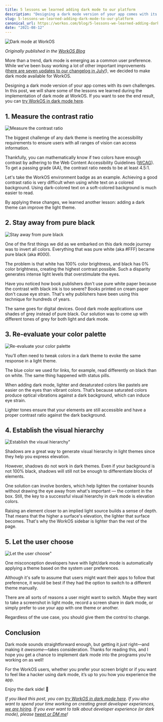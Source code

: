 ```yaml
---
title: 5 lessons we learned adding dark mode to our platform
description: "Designing a dark mode version of your app comes with its own challenges. In this post, we will share some of the lessons we learned during the implementation of dark mode at WorkOS."
slug: 5-lessons-we-learned-adding-dark-mode-to-our-platform
canonical_url: https://workos.com/blog/5-lessons-we-learned-adding-dark-mode-to-our-platform
date: "2021-08-12"
---
```


![Dark mode at WorkOS](/static/img/posts/5-lessons-we-learned-adding-dark-mode-to-our-platform.png)

_Originally published in the [WorkOS Blog](https://workos.com/blog/5-lessons-we-learned-adding-dark-mode-to-our-platform)_

More than a trend, dark mode is emerging as a common user preference. While we’ve been busy working a lot of other important improvements ([there are seven updates to our changelog in July!](https://workos.com/changelog)), we decided to make dark mode available for WorkOS.

Designing a dark mode version of your app comes with its own challenges. In this post, we will share some of the lessons we learned during the implementation of dark mode at WorkOS. If you want to see the end result, you can [try WorkOS in dark mode here](https://dashboard.workos.com/signup?utm_source=blog&utm_medium=blog+post&utm_campaign=launch-hdmof).

## 1. Measure the contrast ratio

![Measure the contrast ratio](/static/img/posts/5-lessons-we-learned-adding-dark-mode-to-our-platform-a.png)

The biggest challenge of any dark theme is meeting the accessibility requirements to ensure users with all ranges of vision can access information.

Thankfully, you can mathematically know if two colors have enough contrast by adhering to the Web Content Accessibility Guidelines ([WCAG](https://www.w3.org/TR/WCAG20/)). To get a passing grade (AA), the contrast ratio needs to be at least 4.5:1.

Let's take the WorkOS environment badge as an example. Achieving a good contrast ratio is very difficult when using white text on a colored background. Using dark-colored text on a soft-colored background is much easier to read.

By applying these changes, we learned another lesson: adding a dark theme can improve the light theme.

## 2. Stay away from pure black

![Stay away from pure black](/static/img/posts/5-lessons-we-learned-adding-dark-mode-to-our-platform-b.png)

One of the first things we did as we embarked on this dark mode journey was to invert all colors. Everything that was pure white (aka #FFF) became pure black (aka #000).

The problem is that white has 100% color brightness, and black has 0% color brightness, creating the highest contrast possible. Such a disparity generates intense light levels that overstimulate the eyes.

Have you noticed how book publishers don't use pure white paper because the contrast with black ink is too severe? Books printed on cream paper don't cause eye strain. That's why publishers have been using this technique for hundreds of years.

The same goes for digital devices. Good dark mode applications use shades of grey instead of pure black. Our solution was to come up with different tones of grey for both light and dark mode.

## 3. Re-evaluate your color palette

![Re-evaluate your color palette](/static/img/posts/5-lessons-we-learned-adding-dark-mode-to-our-platform-c.png)

You’ll often need to tweak colors in a dark theme to evoke the same response in a light theme.

The blue color we used for links, for example, read differently on black than on white. The same thing happened with status pills.

When adding dark mode, lighter and desaturated colors like pastels are easier on the eyes than vibrant colors. That’s because saturated colors produce optical vibrations against a dark background, which can induce eye strain.

Lighter tones ensure that your elements are still accessible and have a proper contrast ratio against the dark background.

## 4. Establish the visual hierarchy

![Establish the visual hierarchy"](/static/img/posts/5-lessons-we-learned-adding-dark-mode-to-our-platform-d.png)

Shadows are a great way to generate visual hierarchy in light themes since they help you express elevation.

However, shadows do not work in dark themes. Even if your background is not 100% black, shadows will still not be enough to differentiate blocks of elements.

One solution can involve borders, which help lighten the container bounds without drawing the eye away from what's important — the content in the box. Still, the key to a successful visual hierarchy in dark mode is elevation colors.

Raising an element closer to an implied light source builds a sense of depth. That means that the higher a surface's elevation, the lighter that surface becomes. That's why the WorkOS sidebar is lighter than the rest of the page.

## 5. Let the user choose

![Let the user choose"](/static/img/posts/5-lessons-we-learned-adding-dark-mode-to-our-platform-e.png)

One misconception developers have with light/dark mode is automatically applying a theme based on the system user preferences.

Although it's safe to assume that users might want their apps to follow that preference, it would be best if they had the option to switch to a different theme manually.

There are all sorts of reasons a user might want to switch. Maybe they want to take a screenshot in light mode, record a screen share in dark mode, or simply prefer to use your app with one theme or another.

Regardless of the use case, you should give them the control to change.

## Conclusion

Dark mode sounds straightforward enough, but getting it *just* right—and making it *awesome*—takes consideration. Thanks for reading this, and I hope you get a chance to implement dark mode into the programs you’re working on as well!

For the WorkOS users, whether you prefer your screen bright or if you want to feel like a hacker using dark mode, it’s up to you how you experience the app.

Enjoy the dark side! 🖤

*If you liked this post, you can [try WorkOS in dark mode here](https://dashboard.workos.com/signup?utm_source=blog&utm_medium=blog+post&utm_campaign=launch-hdmof). If you also want to spend your time working on creating great developer experiences, [we are hiring](https://jobs.lever.co/workos). If you ever want to talk about developer experience (or dark mode), please [tweet or DM me](https://twitter.com/zenorocha/)!*